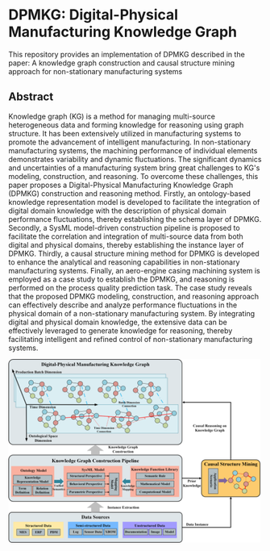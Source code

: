 # DPMKG: Digital-Physical Manufacturing Knowledge Graph

This repository provides an implementation of DPMKG described in the paper: A knowledge graph construction and causal
structure mining approach for non-stationary manufacturing systems

## Abstract

Knowledge graph (KG) is a method for managing multi-source heterogeneous data and forming knowledge for reasoning using
graph structure. It has been extensively utilized in manufacturing systems to promote the advancement of intelligent
manufacturing. In non-stationary manufacturing systems, the machining performance of individual elements demonstrates
variability and dynamic fluctuations. The significant dynamics and uncertainties of a manufacturing system bring great
challenges to KG's modeling, construction, and reasoning. To overcome these challenges, this paper proposes a
Digital-Physical Manufacturing Knowledge Graph (DPMKG) construction and reasoning method. Firstly, an ontology-based
knowledge representation model is developed to facilitate the integration of digital domain knowledge with the
description of physical domain performance fluctuations, thereby establishing the schema layer of DPMKG. Secondly, a
SysML model-driven construction pipeline is proposed to facilitate the correlation and integration of multi-source data
from both digital and physical domains, thereby establishing the instance layer of DPMKG. Thirdly, a causal structure
mining method for DPMKG is developed to enhance the analytical and reasoning capabilities in non-stationary
manufacturing systems. Finally, an aero-engine casing machining system is employed as a case study to establish the
DPMKG, and reasoning is performed on the process quality prediction task. The case study reveals that the proposed DPMKG
modeling, construction, and reasoning approach can effectively describe and analyze performance fluctuations in the
physical domain of a non-stationary manufacturing system. By integrating digital and physical domain knowledge, the
extensive data can be effectively leveraged to generate knowledge for reasoning, thereby facilitating intelligent and
refined control of non-stationary manufacturing systems.

<img src="/figure/Fig1.png"  width="500" />
